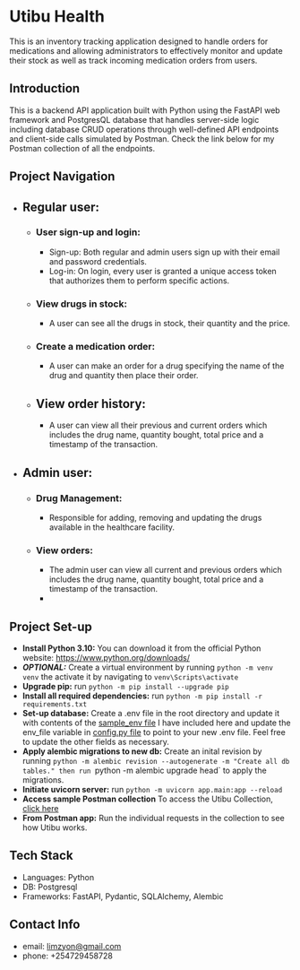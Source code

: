 # Utibu Health
This is an inventory tracking application designed to handle orders for medications and allowing administrators to effectively monitor and update their stock as well as track incoming medication orders from users.

## Introduction
This is a backend API application built with Python using the FastAPI web framework and PostgresQL database that handles server-side logic including database CRUD operations through well-defined API endpoints
and client-side calls simulated by Postman. Check the link below for my Postman collection of all the endpoints.

## Project Navigation
- ## Regular user:
  - ### User sign-up and login:
      - Sign-up: Both regular and admin users sign up with their email and password credentials.
      - Log-in: On login, every user is granted a unique access token that authorizes them to perform specific actions.
  - ### View drugs in stock:
      - A user can see all the drugs in stock, their quantity and the price.
  - ### Create a medication order:
      - A user can make an order for a drug specifying the name of the drug and quantity then place their order.
  - ## View order history:
      - A user can view all their previous and current orders which includes the drug name, quantity bought, total price and a timestamp of the transaction.

- ## Admin user:
  - ### Drug Management:
    - Responsible for adding, removing and updating the drugs available in the healthcare facility.
  - ### View orders:
    - The admin user can view all current and previous orders which includes the drug name, quantity bought, total price and a timestamp of the transaction.
    - 
## Project Set-up
 - **Install Python 3.10:** You can download it from the official Python website: https://www.python.org/downloads/
 - ***OPTIONAL:*** Create a virtual environment by running `python -m venv venv` the activate it by navigating to `venv\Scripts\activate`
 - **Upgrade pip:** run `python -m pip install --upgrade pip`
 - **Install all required dependencies:** run `python -m pip install -r requirements.txt`
 - **Set-up database:** Create a .env file in the root directory and update it with contents of the [sample_env file](sample_env.txt) I have included here and update the env_file variable in [config.py file](app/config.py) to point to your new .env file. Feel free to update the other fields as necessary.
 - **Apply alembic migrations to new db:** Create an inital revision by running `python -m alembic revision --autogenerate -m "Create all db tables." then run `python -m alembic upgrade head` to apply the migrations.
 - **Initiate uvicorn server:** run `python -m uvicorn app.main:app --reload`
 - **Access sample Postman collection** To access the Utibu Collection, [click here](https://www.postman.com/solar-escape-154656/workspace/new-team-workspace/collection/25454935-910fdf80-d1b7-4410-b887-81ef8d1fa7b8?action=share&creator=25454935&active-environment=25454935-497b3698-b355-48fe-9a27-c9d81ff1f572)
 - **From Postman app:** Run the individual requests in the collection to see how Utibu works.

 ## Tech Stack
* Languages: Python
* DB: Postgresql
* Frameworks: FastAPI, Pydantic, SQLAlchemy, Alembic

## Contact Info
* email: [limzyon@gmail.com](mailto:limzyon@gmail.com)
* phone: +254729458728
